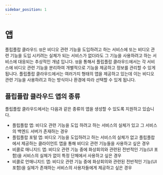 ```yaml
---
sidebar_position: 1
---
```


# 앱

플립플랍 클라우드 `앱`은 비디오 관련 기능을 도입하려고 하는 서비스에 또는 비디오 관련 기능을 도입 시키려는 실체가 되는 서비스가 없더라도 그 기능을 사용하려고 하는 서비스에 대응되는 추상적인 개념 입니다. `앱`을 통해서 플립플랍 클라우드에서는 각 서비스에 비디오 관련 기능을 분리하여 개별적으로 기능을 제공하고 정보를 관리할 수 있게 됩니다. 플립플랍 클라우드에서는 여러가지 형태의 앱을 제공하고 있는데 이는 비디오 관련 기능을 사용하려고 하는 방식이나 환경에 따라 선택할 수 있게 됩니다.

## 플립플랍 클라우드 앱의 종류

플립플랍 클라우드에서는 다음과 같은 종류의 앱을 생성할 수 있도록 지원하고 있습니다.

- 플립플랍 앱: 비디오 관련 기능을 도입 하려고 하는 서비스의 실체가 있고 그 서비스의 백엔드 서버가 존재하는 경우
- 플립플랍 포털 앱: 비디오 기능을 도입하려고 하는 서비스의 실체가 없고 플립플랍에서 제공하는 클라이언트 앱을 통해 비디오 관련 기능들을 사용하고 싶은 경우
- 비콜로 매니지드 앱: 비디오 관련 기능 중에 화상회의와 관련된 전반적인 기능(UI 포함)을 서비스의 실체가 없이 특정 단체에서 사용하고 싶은 경우
- 비콜로 언매니지드 앱: 비디오 관련 기능 중에 화상회의와 관련된 전반적인 기능(UI 포함)을 실체가 존재하는 서비스의 사용자들에게 제공하고 싶은 경우
